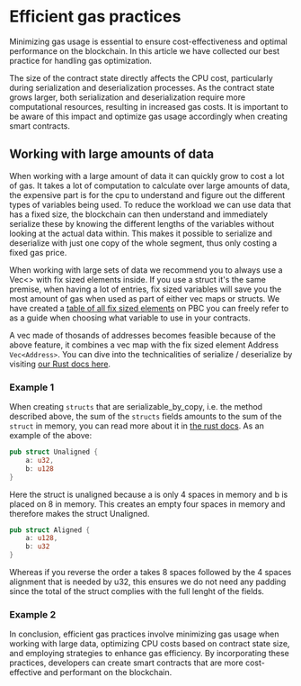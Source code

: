 # Efficient gas practices

<div class="dot-navigation">
    <a class="dot-navigation__item" href="what-is-gas.html"></a>
    <a class="dot-navigation__item" href="transaction-gas-prices.html"></a>
    <a class="dot-navigation__item" href="storage-gas-price.html"></a>
    <a class="dot-navigation__item" href="zk-computation-gas-fees.html"></a>
    <a class="dot-navigation__item" href="how-to-get-testnet-gas.html"></a>
    <a class="dot-navigation__item dot-navigation__item--active" href="efficient-gas-practices.html"></a>
    <a class="dot-navigation__item" href="contract-to-contract-gas-estimation.html"></a>
    <!-- Repeat above for more dots -->
</div>
Minimizing gas usage is essential to ensure cost-effectiveness and optimal performance on the blockchain. In this article we have collected our best practice for handling gas optimization.

The size of the contract state directly affects the CPU cost, particularly during serialization and deserialization processes. As the contract state grows larger, both serialization and deserialization require more computational resources, resulting in increased gas costs. It is important to be aware of this impact and optimize gas usage accordingly when creating smart contracts.

## Working with large amounts of data
When working with a large amount of data it can quickly grow to cost a lot of gas. It takes a lot of computation to calculate over large amounts of data, the expensive part is for the cpu to understand and figure out the different types of variables being used. To reduce the workload we can use data that has a fixed size, the blockchain can then understand and immediately serialize these by knowing the different lengths of the variables without looking at the actual data within. This makes it possible to serialize and deserialize with just one copy of the whole segment, thus only costing a fixed gas price. 

When working with large sets of data we recommend you to always use a Vec<> with fix sized elements inside. If you use a struct it's the same premise, when having a lot of entries, fix sized variables will save you the most amount of gas when used as part of either vec maps or structs. We have created a [table of all fix sized elements](table-of-fixed-size-elements.md) on PBC you can freely refer to as a guide when choosing what variable to use in your contracts. 

A vec made of thosands of addresses becomes feasible because of the above feature, it combines a vec map with the fix sized element Address ```Vec<Address>```. You can dive into the technicalities of serialize / deserialize by visiting [our Rust docs here](https://partisiablockchain.gitlab.io/language/contract-sdk/pbc_traits/trait.ReadWriteState.html).

### Example 1

When creating `structs` that are serializable_by_copy, i.e. the method described above, the sum of the `structs` fields amounts to the sum of the `struct` in memory, you can read more about it in [the rust docs](https://doc.rust-lang.org/reference/type-layout.html). 
As an example of the above: 
```rust
pub struct Unaligned {
    a: u32,  
    b: u128
}
```
Here the struct is unaligned because a is only 4 spaces in memory and b is placed on 8 in memory. This creates an empty four spaces in memory and therefore makes the struct Unaligned. 
```rust
pub struct Aligned {  
    a: u128,  
    b: u32
}
```
Whereas if you reverse the order a takes 8 spaces followed by the 4 spaces alignment that is needed by u32, this ensures we do not need any padding since the total of the struct complies with the full lenght of the fields.

### Example 2


In conclusion, efficient gas practices involve minimizing gas usage when working with large data, optimizing CPU costs based on contract state size, and employing strategies to enhance gas efficiency. By incorporating these practices, developers can create smart contracts that are more cost-effective and performant on the blockchain.

